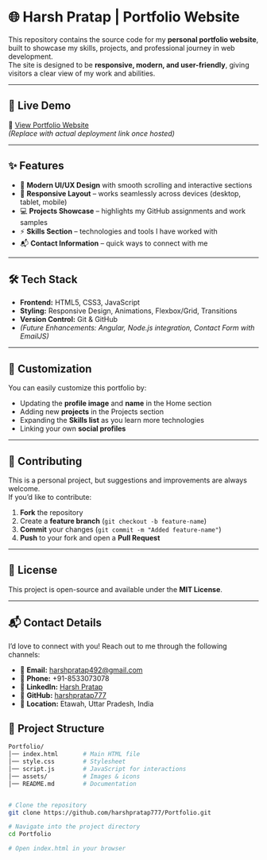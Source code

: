 # 🌐 Harsh Pratap | Portfolio Website

This repository contains the source code for my **personal portfolio website**, built to showcase my skills, projects, and professional journey in web development.  
The site is designed to be **responsive, modern, and user-friendly**, giving visitors a clear view of my work and abilities.

---

## 🚀 Live Demo
🔗 [View Portfolio Website](https://your-deployment-link.com)  
*(Replace with actual deployment link once hosted)*

---

## ✨ Features

- 🎨 **Modern UI/UX Design** with smooth scrolling and interactive sections  
- 📱 **Responsive Layout** – works seamlessly across devices (desktop, tablet, mobile)  
- 💻 **Projects Showcase** – highlights my GitHub assignments and work samples  
- ⚡ **Skills Section** – technologies and tools I have worked with  
- 📬 **Contact Information** – quick ways to connect with me  

---

## 🛠️ Tech Stack

- **Frontend:** HTML5, CSS3, JavaScript  
- **Styling:** Responsive Design, Animations, Flexbox/Grid, Transitions  
- **Version Control:** Git & GitHub  
- *(Future Enhancements: Angular, Node.js integration, Contact Form with EmailJS)*  

---
## 📌 Customization

You can easily customize this portfolio by:

- Updating the **profile image** and **name** in the Home section  
- Adding new **projects** in the Projects section  
- Expanding the **Skills list** as you learn more technologies  
- Linking your own **social profiles**  

---

## 🤝 Contributing

This is a personal project, but suggestions and improvements are always welcome.  
If you’d like to contribute:

1. **Fork** the repository  
2. Create a **feature branch** (`git checkout -b feature-name`)  
3. **Commit** your changes (`git commit -m "Added feature-name"`)  
4. **Push** to your fork and open a **Pull Request**  

---

## 📄 License

This project is open-source and available under the **MIT License**.

---

## 📬 Contact Details

I’d love to connect with you! Reach out to me through the following channels:

- 📧 **Email:** [harshpratap492@gmail.com](mailto:harshpratap492@gmail.com)  
- 📱 **Phone:** +91-8533073078  
- 💼 **LinkedIn:** [Harsh Pratap](https://www.linkedin.com/in/harsh-pratap-930b58323/)  
- 🐙 **GitHub:** [harshpratap777](https://github.com/harshpratap777)  
- 📍 **Location:** Etawah, Uttar Pradesh, India  

## 📂 Project Structure

```bash
Portfolio/
│── index.html       # Main HTML file
│── style.css        # Stylesheet
│── script.js        # JavaScript for interactions
│── assets/          # Images & icons
│── README.md        # Documentation


# Clone the repository
git clone https://github.com/harshpratap777/Portfolio.git

# Navigate into the project directory
cd Portfolio

# Open index.html in your browser



